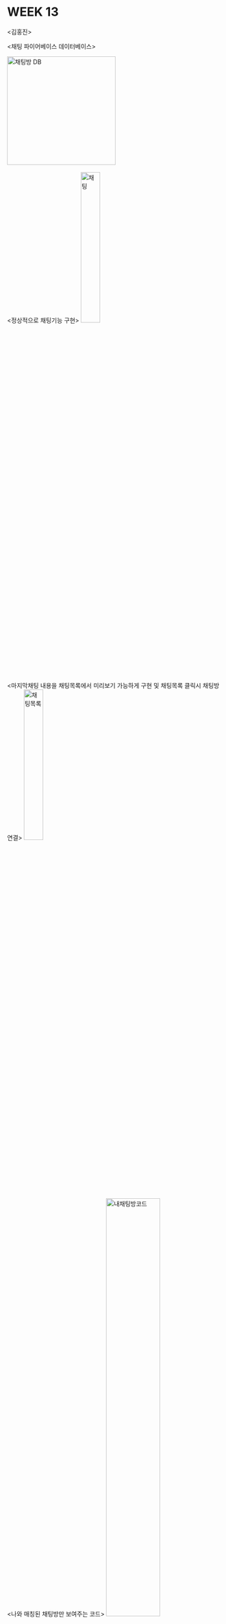 # WEEK 13

<김홍진>


<채팅 파이어베이스 데이터베이스>

<img width="253" alt="채팅방 DB" src="https://user-images.githubusercontent.com/29851704/120211385-da9ddc80-c26b-11eb-9f53-da56487c96a7.PNG">
<br/><br/>
<정상적으로 채팅기능 구현>

<img width="30%" height = "30%" alt="채팅" src="https://user-images.githubusercontent.com/29851704/120210948-551a2c80-c26b-11eb-81ed-5aab03bdb510.jpg">
<br/><br/>
<마지막채팅 내용을 채팅목록에서 미리보기 가능하게 구현 및 채팅목록 클릭시 채팅방 연결>

<img width="30%" height = "30%" alt="채팅목록" src="https://user-images.githubusercontent.com/29851704/120210935-50557880-c26b-11eb-975f-9df73185ceac.jpg">
<br/><br/>
<나와 매칭된 채팅방만 보여주는 코드>

<img width="50%" alt="내채팅방코드" src="https://user-images.githubusercontent.com/29851704/120211260-ae825b80-c26b-11eb-8db5-f0191666c9e6.PNG">

<매칭취소 코드>

<img width="410" alt="캡처" src="https://user-images.githubusercontent.com/29851704/120212665-39b02100-c26d-11eb-832b-c48dbe91456b.PNG">

<황의혁>

<슴우라는 로고 어플의 이름을 영어 약자(SW)로 표현>

<img width="25%" height ="25%" src ="https://user-images.githubusercontent.com/79883776/120217193-fc4e9200-c272-11eb-978c-66403f1b0827.png">
     
     
<로그인 화면 디자인 및, 전반적으로 사용될 폰트와 버튼 생성>

 <img width ="35%" height = "30%" src ="https://user-images.githubusercontent.com/79883776/120217407-433c8780-c273-11eb-9638-d7eb4a0cbfb9.jpg">

